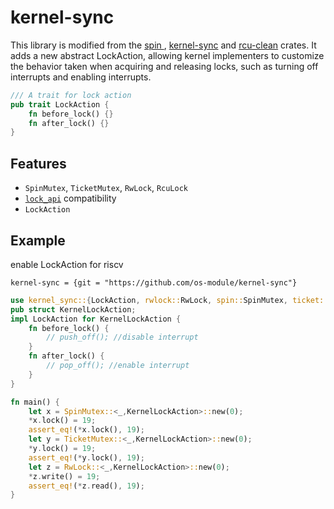 # kernel-sync

This library is modified from the [spin ](https://github.com/mvdnes/spin-rs), [kernel-sync](https://gitee.com/chyyuu/kernel-sync) and [rcu-clean](https://github.com/droundy/rcu-clean) crates. It adds a new abstract LockAction, allowing kernel implementers to customize the behavior taken when acquiring and releasing locks, such as turning off interrupts and enabling interrupts.

```rust
/// A trait for lock action
pub trait LockAction {
    fn before_lock() {}
    fn after_lock() {}
}
```



## Features

- `SpinMutex`, `TicketMutex`, `RwLock`, `RcuLock`
- [`lock_api`](https://crates.io/crates/lock_api) compatibility
- `LockAction`



## Example
enable LockAction for riscv
```
kernel-sync = {git = "https://github.com/os-module/kernel-sync"}
```

```rust
use kernel_sync::{LockAction, rwlock::RwLock, spin::SpinMutex, ticket::TicketMutex};
pub struct KernelLockAction;
impl LockAction for KernelLockAction {
    fn before_lock() {
        // push_off(); //disable interrupt
    }
    fn after_lock() {
        // pop_off(); //enable interrupt
    }
}

fn main() {
    let x = SpinMutex::<_,KernelLockAction>::new(0);
    *x.lock() = 19;
    assert_eq!(*x.lock(), 19);
    let y = TicketMutex::<_,KernelLockAction>::new(0);
    *y.lock() = 19;
    assert_eq!(*y.lock(), 19);
    let z = RwLock::<_,KernelLockAction>::new(0);
    *z.write() = 19;
    assert_eq!(*z.read(), 19);
}
```



